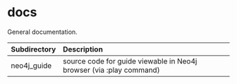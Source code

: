 # docs

General documentation.

| Subdirectory     | Description |
| :--------------- | :---------- |
| neo4j_guide      | source code for guide viewable in Neo4j browser (via :play command) |
